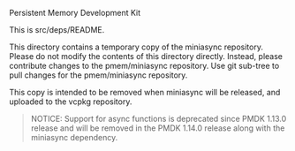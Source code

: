 Persistent Memory Development Kit

This is src/deps/README.

This directory contains a temporary copy of the miniasync repository.
Please do not modify the contents of this directory directly.
Instead, please contribute changes to the pmem/miniasync repository.
Use git sub-tree to pull changes for the pmem/miniasync repository.

This copy is intended to be removed when miniasync will be released,
and uploaded to the vcpkg repository.

> NOTICE:
Support for async functions is deprecated since PMDK 1.13.0 release
and will be removed in the PMDK 1.14.0 release along with the miniasync dependency.
